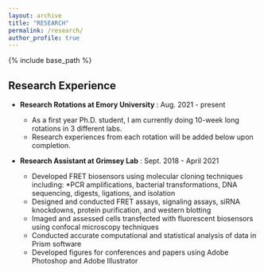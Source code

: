 ```yaml
---
layout: archive
title: "RESEARCH"
permalink: /research/
author_profile: true
---
```


{% include base_path %}


## Research Experience ##

* **Research Rotations at Emory University** : Aug. 2021 - present
  * As a first year Ph.D. student, I am currently doing 10-week long rotations in 3 different labs.
  * Research experiences from each rotation will be added below upon completion.

* **Research Assistant at Grimsey Lab** : Sept. 2018 - April 2021 
  * Developed FRET biosensors using molecular cloning techniques including: *PCR amplifications, bacterial transformations, DNA sequencing, digests, ligations, and isolation 
  * Designed and conducted FRET assays, signaling assays, siRNA knockdowns, protein purification, and western blotting
  * Imaged and assessed cells transfected with fluorescent biosensors using confocal microscopy techniques
  * Conducted accurate computational and statistical analysis of data in Prism software
  * Developed figures for conferences and papers using Adobe Photoshop and Adobe Illustrator
